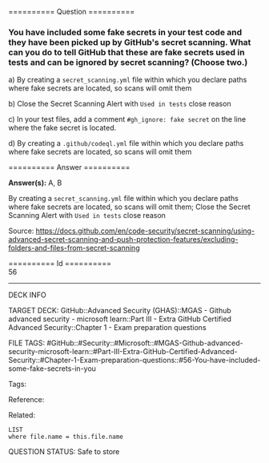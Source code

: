 ========== Question ==========  

### You have included some fake secrets in your test code and they have been picked up by GitHub's secret scanning. What can you do to tell GitHub that these are fake secrets used in tests and can be ignored by secret scanning? (Choose two.)

a) By creating a `secret_scanning.yml` file within which you declare paths where fake secrets are located, so scans will omit them

b) Close the Secret Scanning Alert with `Used in tests` close reason

c) In your test files, add a comment `#gh_ignore: fake secret` on the line where the fake secret is located.

d) By creating a `.github/codeql.yml` file within which you declare paths where fake secrets are located, so scans will omit them  

========== Answer ==========  

**Answer(s):** A, B

By creating a `secret_scanning.yml` file within which you declare paths where fake secrets are located, so scans will omit them; Close the Secret Scanning Alert with `Used in tests` close reason

Source: https://docs.github.com/en/code-security/secret-scanning/using-advanced-secret-scanning-and-push-protection-features/excluding-folders-and-files-from-secret-scanning

========== Id ==========  
56

---

DECK INFO

TARGET DECK: GitHub::Advanced Security (GHAS)::MGAS - Github advanced security - microsoft learn::Part III - Extra GitHub Certified Advanced Security::Chapter 1 - Exam preparation questions

FILE TAGS: #GitHub::#Security::#Microsoft::#MGAS-Github-advanced-security-microsoft-learn::#Part-III-Extra-GitHub-Certified-Advanced-Security::#Chapter-1-Exam-preparation-questions::#56-You-have-included-some-fake-secrets-in-you

Tags:

Reference:

Related:

```dataview
LIST
where file.name = this.file.name
```

QUESTION STATUS: Safe to store

